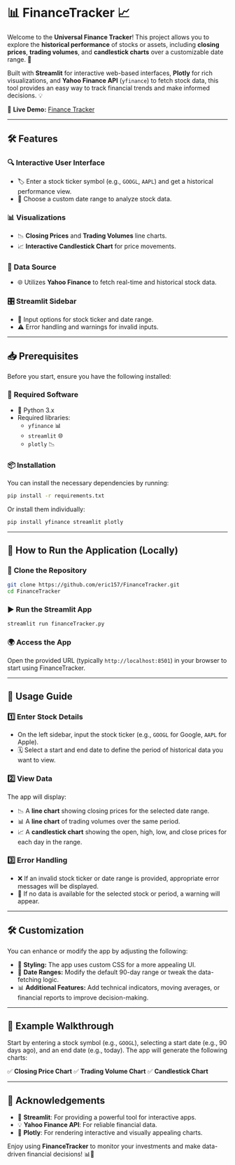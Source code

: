 # 📊 **FinanceTracker** 📈

Welcome to the **Universal Finance Tracker**! This project allows you to explore the **historical performance** of stocks or assets, including **closing prices**, **trading volumes**, and **candlestick charts** over a customizable date range. 🚀

Built with **Streamlit** for interactive web-based interfaces, **Plotly** for rich visualizations, and **Yahoo Finance API** (`yfinance`) to fetch stock data, this tool provides an easy way to track financial trends and make informed decisions. 💡

🔗 **Live Demo:** [Finance Tracker](https://finance-track.streamlit.app/)

---

## 🛠️ Features

### 🔍 **Interactive User Interface**
- 🏷️ Enter a stock ticker symbol (e.g., `GOOGL`, `AAPL`) and get a historical performance view.
- 📅 Choose a custom date range to analyze stock data.

### 📊 **Visualizations**
- 📉 **Closing Prices** and **Trading Volumes** line charts.
- 📈 **Interactive Candlestick Chart** for price movements.

### 📡 **Data Source**
- 🌐 Utilizes **Yahoo Finance** to fetch real-time and historical stock data.

### 🎛️ **Streamlit Sidebar**
- 🔧 Input options for stock ticker and date range.
- ⚠️ Error handling and warnings for invalid inputs.

---

## 📥 Prerequisites

Before you start, ensure you have the following installed:

### 📌 **Required Software**
- 🐍 Python 3.x
- Required libraries:
  - `yfinance` 📊
  - `streamlit` 🌐
  - `plotly` 📉

### 📦 **Installation**
You can install the necessary dependencies by running:

```bash
pip install -r requirements.txt
```

Or install them individually:

```bash
pip install yfinance streamlit plotly
```

---

## 🚀 How to Run the Application (Locally)

### 📂 **Clone the Repository**

```bash
git clone https://github.com/eric157/FinanceTracker.git
cd FinanceTracker
```

### ▶️ **Run the Streamlit App**

```bash
streamlit run financeTracker.py
```

### 🌍 **Access the App**

Open the provided URL (typically `http://localhost:8501`) in your browser to start using FinanceTracker.

---

## 🔎 Usage Guide

### 1️⃣ **Enter Stock Details**
- On the left sidebar, input the stock ticker (e.g., `GOOGL` for Google, `AAPL` for Apple).
- 🗓️ Select a start and end date to define the period of historical data you want to view.

### 2️⃣ **View Data**
The app will display:
- 📉 A **line chart** showing closing prices for the selected date range.
- 📊 A **line chart** of trading volumes over the same period.
- 📈 A **candlestick chart** showing the open, high, low, and close prices for each day in the range.

### 3️⃣ **Error Handling**
- ❌ If an invalid stock ticker or date range is provided, appropriate error messages will be displayed.
- 🚫 If no data is available for the selected stock or period, a warning will appear.

---

## 🛠️ Customization

You can enhance or modify the app by adjusting the following:

- 🎨 **Styling:** The app uses custom CSS for a more appealing UI.
- 📅 **Date Ranges:** Modify the default 90-day range or tweak the data-fetching logic.
- 📊 **Additional Features:** Add technical indicators, moving averages, or financial reports to improve decision-making.

---

## 🎯 Example Walkthrough

Start by entering a stock symbol (e.g., `GOOGL`), selecting a start date (e.g., 90 days ago), and an end date (e.g., today). The app will generate the following charts:

✅ **Closing Price Chart**
✅ **Trading Volume Chart**
✅ **Candlestick Chart**

---

## 🙏 Acknowledgements

- 🚀 **Streamlit**: For providing a powerful tool for interactive apps.
- 💡 **Yahoo Finance API**: For reliable financial data.
- 🎨 **Plotly**: For rendering interactive and visually appealing charts.

Enjoy using **FinanceTracker** to monitor your investments and make data-driven financial decisions! 📊💼